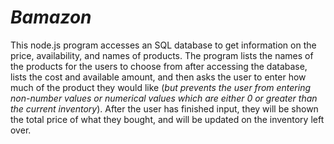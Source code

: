 # *Bamazon*
This node.js program accesses an SQL database to get information on the price, availability, and names of products.  The program lists the names of the products for the users to choose from after accessing the database, lists the cost and available amount, and then asks the user to enter how much of the product they would like (*but prevents the user from entering non-number values or numerical values which are either 0 or greater than the current inventory*).  After the user has finished input, they will be shown the total price of what they bought, and will be updated on the inventory left over.
